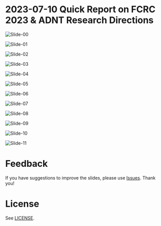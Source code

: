 # 2023-07-10 Quick Report on FCRC 2023 & ADNT Research Directions

![Slide-00](img/p00.png)

![Slide-01](img/p01.png)

![Slide-02](img/p02.png)

![Slide-03](img/p03.png)

![Slide-04](img/p04.png)

![Slide-05](img/p05.png)

![Slide-06](img/p06.png)

![Slide-07](img/p07.png)

![Slide-08](img/p08.png)

![Slide-09](img/p09.png)

![Slide-10](img/p10.png)

![Slide-11](img/p11.png)

# Feedback

If you have suggestions to improve the slides, please use [Issues](../../../issues). Thank you!

# License

See [LICENSE](../LICENSE).
